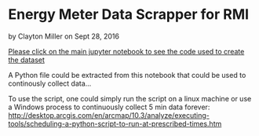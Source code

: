 # Energy Meter Data Scrapper for RMI

by Clayton Miller on Sept 28, 2016

[Please click on the main jupyter notebook to see the code used to create the dataset](https://github.com/cmiller8/energymeter_datascraper/blob/master/Energy%20Meter%20Data%20Scraping.ipynb) 

A Python file could be extracted from this notebook that could be used to continously collect data...

To use the script, one could simply run the script on a linux machine or use a Windows process to continuously collect 5 min data forever: http://desktop.arcgis.com/en/arcmap/10.3/analyze/executing-tools/scheduling-a-python-script-to-run-at-prescribed-times.htm